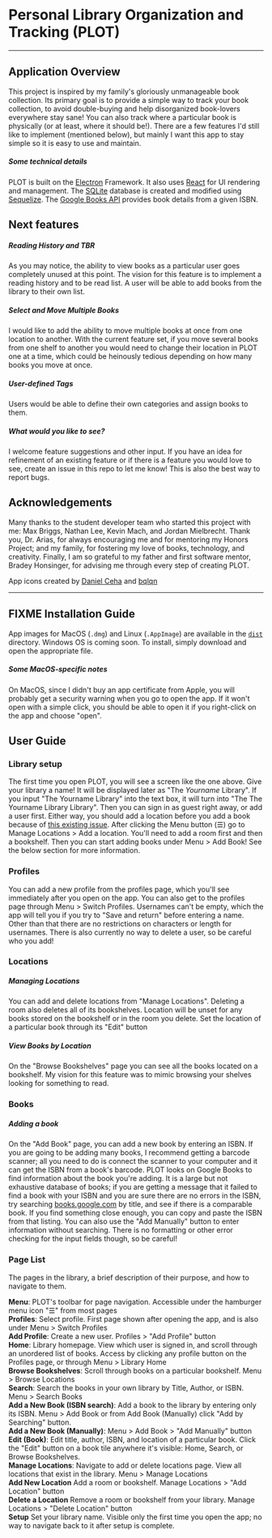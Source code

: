 # Personal Library Organization and Tracking (PLOT)
---
## Application Overview
This project is inspired by my family's gloriously unmanageable book collection. Its primary goal is to provide a simple way to track your book collection, to avoid double-buying and help disorganized book-lovers everywhere stay sane! You can also track where a particular book is physically (or at least, where it should be!). There are a few features I'd still like to implement (mentioned below), but mainly I want this app to stay simple so it is easy to use and maintain.  

##### Some technical details
PLOT is built on the [Electron](https://www.electronjs.org/) Framework. It also uses [React](https://reactjs.org/) for UI rendering and management. The [SQLite](https://www.sqlite.org/index.html) database is created and modified using [Sequelize](https://sequelize.org/). The [Google Books API](https://developers.google.com/books) provides book details from a given ISBN.

## Next features
##### Reading History and TBR
As you may notice, the ability to view books as a particular user goes completely unused at this point. The vision for this feature is to implement a reading history and to be read list. A user will be able to add books from the library to their own list.

##### Select and Move Multiple Books
I would like to add the ability to move multiple books at once from one location to another. With the current feature set, if you move several books from one shelf to another you would need to change their location in PLOT one at a time, which could be heinously tedious depending on how many books you move at once.

##### User-defined Tags
Users would be able to define their own categories and assign books to them.

##### What would you like to see?
I welcome feature suggestions and other input. If you have an idea for refinement of an existing feature or if there is a feature you would love to see, create an issue in this repo to let me know! This is also the best way to report bugs.

## Acknowledgements
Many thanks to the student developer team who started this project with me: Max Briggs, Nathan Lee, Kevin Mach, and Jordan Mielbrecht. Thank you, Dr. Arias, for always encouraging me and for mentoring my Honors Project; and my family, for fostering my love of books, technology, and creativity. Finally, I am so grateful to my father and first software mentor, Bradey Honsinger, for advising me through every step of creating PLOT.  

App icons created by [Daniel Ceha](https://www.flaticon.com/free-icons/bookshelf) and [bqlqn](https://www.flaticon.com/free-icons/book)


---
## FIXME Installation Guide
App images for MacOS (`.dmg`) and Linux (`.AppImage`) are available in the [`dist`](dist) directory. Windows OS is coming soon. To install, simply download and open the appropriate file.  
##### Some MacOS-specific notes
On MacOS, since I didn't buy an app certificate from Apple, you will probably get a security warning when you go to open the app. If it won't open with a simple click, you should be able to open it if you right-click on the app and choose "open".


## User Guide
### Library setup
The first time you open PLOT, you will see a screen like the one above. Give your library a name! It will be displayed later as "The _Yourname_ Library". If you input "The Yourname Library" into the text box, it will turn into "The The Yourname Library Library". Then you can sign in as guest right away, or add a user first. Either way, you should add a location before you add a book because of [this existing issue](https://github.com/katiehons/plot2/issues/5). After clicking the Menu button (☰) go to Manage Locations > Add a location. You'll need to add a room first and then a bookshelf. Then you can start adding books under Menu > Add Book! See the below section for more information.

### Profiles
You can add a new profile from the profiles page, which you'll see immediately after you open on the app. You can also get to the profiles page through Menu > Switch Profiles. Usernames can't be empty, which the app will tell you if you try to "Save and return" before entering a name. Other than that there are no restrictions on characters or length for usernames. There is also currently no way to delete a user, so be careful who you add!

### Locations
##### Managing Locations
You can add and delete locations from "Manage Locations". Deleting a room also deletes all of its bookshelves. Location will be unset for any books stored on the bookshelf or in the room you delete. Set the location of a particular book through its "Edit" button  

##### View Books by Location
On the "Browse Bookshelves" page you can see all the books located on a bookshelf. My vision for this feature was to mimic browsing your shelves looking for something to read.

### Books
##### Adding a book
On the "Add Book" page, you can add a new book by entering an ISBN. If you are going to be adding many books, I recommend getting a barcode scanner; all you need to do is connect the scanner to your computer and it can get the ISBN from a book's barcode. PLOT looks on Google Books to find information about the book you're adding. It is a large but not exhaustive database of books; if you are getting a message that it failed to find a book with your ISBN and you are sure there are no errors in the ISBN, try searching [books.google.com](https://books.google.com) by title, and see if there is a comparable book. If you find something close enough, you can copy and paste the ISBN from that listing. You can also use the "Add Manually" button to enter information without searching. There is no formatting or other error checking for the input fields though, so be careful!    

### Page List
The pages in the library, a brief description of their purpose, and how to navigate to them.  

**Menu**: PLOT's toolbar for page navigation. Accessible under the hamburger menu icon "☰" from most pages  
**Profiles**: Select profile. First page shown after opening the app, and is also under Menu > Switch Profiles  
**Add Profile**: Create a new user. Profiles > "Add Profile" button  
**Home**: Library homepage. View which user is signed in, and scroll through an unordered list of books. Access by clicking any profile button on the Profiles page, or through Menu > Library Home  
**Browse Bookshelves**: Scroll through books on a particular bookshelf. Menu > Browse Locations   
**Search**: Search the books in your own library by Title, Author, or ISBN. Menu > Search Books  
**Add a New Book (ISBN search)**: Add a book to the library by entering only its ISBN. Menu > Add Book or from Add Book (Manually) click "Add by Searching" button.  
**Add a New Book (Manually)**: Menu > Add Book > "Add Manually" button  
**Edit (Book)**: Edit title, author, ISBN, and location of a particular book. Click the "Edit" button on a book tile anywhere it's visible: Home, Search, or Browse Bookshelves.  
**Manage Locations**: Navigate to add or delete locations page. View all locations that exist in the library. Menu > Manage Locations  
**Add New Location** Add a room or bookshelf. Manage Locations > "Add Location" button  
**Delete a Location** Remove a room or bookshelf from your library. Manage Locations > "Delete Location" button  
**Setup** Set your library name. Visible only the first time you open the app; no way to navigate back to it after setup is complete.
